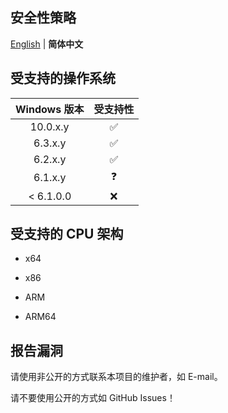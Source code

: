 ## 安全性策略

[English](./SECURITY.md) | **简体中文**

## 受支持的操作系统

| Windows 版本 | 受支持性 |
| :---: | :---: |
| 10.0.x.y | ✅ |
| 6.3.x.y | ✅ |
| 6.2.x.y | ✅ |
| 6.1.x.y | ❓ |
| < 6.1.0.0 | ❌ |

## 受支持的 CPU 架构

* x64

* x86

* ARM

* ARM64

## 报告漏洞

请使用非公开的方式联系本项目的维护者，如 E-mail。

请不要使用公开的方式如 GitHub Issues！